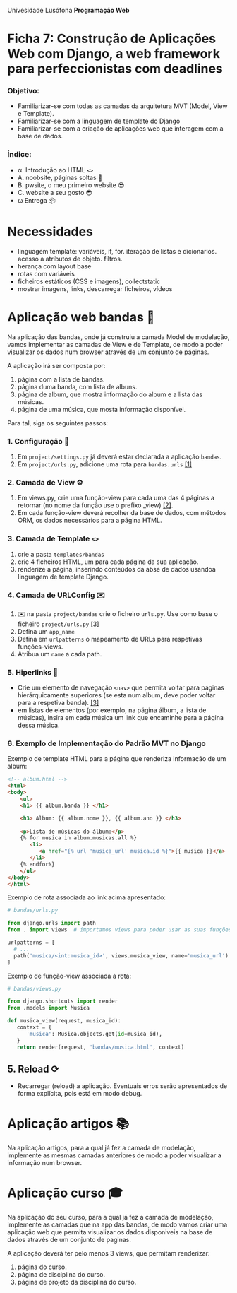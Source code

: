 Univesidade Lusófona
**Programação Web**

# Ficha 7: Construção de Aplicações Web com Django, a web framework para perfeccionistas com deadlines

### Objetivo:
* Familiarizar-se com todas  as camadas da arquitetura MVT (Model, View e Template).
* Familiarizar-se com a linguagem de template do Django
* Familiarizar-se com a criação de aplicações web que interagem com a base de dados.

### Índice:
* &alpha;. Introdução ao HTML `<>`
* A. noobsite, páginas soltas 👶
* B. pwsite, o meu primeiro website 😎
* C. website a seu gosto 😎
* &omega; Entrega 📦


# Necessidades
* linguagem template: variáveis, if, for. iteração de listas e dicionarios. acesso a atributos de objeto. filtros.
* herança com layout base
* rotas com variáveis
* ficheiros estáticos (CSS e imagens), collectstatic
* mostrar imagens, links, descarregar ficheiros, vídeos


# Aplicação web bandas 🎸
Na aplicação das bandas, onde já construiu a camada Model de modelação, vamos implementar as camadas de View e de Template, de modo a poder visualizar os dados num browser através de um conjunto de páginas. 

A aplicação irá ser composta por:
1. página com a lista de bandas.
2. página duma banda, com lista de albuns.
3. página de album, que mostra informação do album e a lista das músicas.
4. página de uma música, que mosta informação disponível.

Para tal, siga os seguintes passos:

### 1. Configuração 🔧

1. Em `project/settings.py` já deverá estar declarada a aplicação `bandas`. 
2. Em `project/urls.py`, adicione uma rota para `bandas.urls` [[1]](https://github.com/ULHT-PW/pw-24-06-ficha-MVT/blob/main/README.md#5-urlspy-%EF%B8%8F)

### 2. Camada de View ⚙️

1. Em views.py, crie uma função-view para cada uma das 4 páginas a retornar (no nome da função use o prefixo _view) [[2]](https://github.com/ULHT-PW/pw-24-06-ficha-MVT/blob/main/README.md#4-camada-de-view-implementada-por-viewspy-%EF%B8%8F).
2. Em cada função-view deverá recolher da base de dados, com métodos ORM, os dados necessários para a página HTML.

### 3. Camada de Template `<>` 

1. crie a pasta `templates/bandas`
2. crie 4 ficheiros HTML, um para cada página da sua aplicação.
3. renderize a página, inserindo conteúdos da abse de dados usandoa linguagem de template Django. 

### 4. Camada de URLConfig ✉️ 

1. ✉️ na pasta `project/bandas` crie o ficheiro `urls.py`. Use como base o ficheiro `project/urls.py` [[3]](https://github.com/ULHT-PW/pw-24-06-ficha-MVT/blob/main/README.md#5-urlspy-%EF%B8%8F)
1. Defina um `app_name`
1. Defina em `urlpatterns` o mapeamento de URLs para respetivas funções-views.
1. Atribua um `name` a cada path.

### 5. Hiperlinks 🔗 

* Crie um elemento de navegação `<nav>` que permita voltar para páginas hierárquicamente superiores (se esta num album, deve poder voltar para a respetiva banda). [[3]](https://github.com/ULHT-PW/pw-24-06-ficha-MVT/blob/main/README.md#6-hiperlinks-)
* em listas de elementos (por exemplo, na página álbum, a lista de músicas), insira em cada música um link que encaminhe para a página dessa música.


### 6. Exemplo de Implementação do Padrão MVT no Django

Exemplo de template HTML para a página que renderiza informação de um album:
```html
<!-- album.html -->
<html>
<body>
    <ul>
    <h1> {{ album.banda }} </h1>

    <h3> Album: {{ album.nome }}, {{ album.ano }} </h3>
    
    <p>Lista de músicas do álbum:</p>
    {% for musica in album.musicas.all %}
       <li>
          <a href="{% url 'musica_url' musica.id %}">{{ musica }}</a>    
       </li>
    {% endfor%}
    </ul>
</body>
</html>
```

Exemplo de rota associada ao link acima apresentado:
```python
# bandas/urls.py

from django.urls import path
from . import views  # importamos views para poder usar as suas funções

urlpatterns = [
  # ...
  path('musica/<int:musica_id>', views.musica_view, name='musica_url')
]
```

Exemplo de função-view associada à rota:
```python
# bandas/views.py

from django.shortcuts import render
from .models import Musica

def musica_view(request, musica_id):
   context = {
      'musica': Musica.objects.get(id=musica_id),
   }
   return render(request, 'bandas/musica.html', context)
```

## 5. Reload ⟳ 

*  Recarregar (reload) a aplicação. Eventuais erros serão apresentados de forma explícita, pois está em modo debug.

# Aplicação artigos 📚
Na aplicação artigos, para a qual já fez a camada de modelação, implemente as mesmas camadas anteriores de modo a poder visualizar a informação num browser.

# Aplicação curso 🎓
Na aplicação do seu curso, para a qual já fez a camada de modelação, implemente as camadas que na app das bandas, de modo vamos criar uma aplicação web que permita visualizar os dados disponiveis na base de dados através de um conjunto de paginas. 

A aplicação deverá ter pelo menos 3 views, que permitam renderizar:
1. página do curso.
1. página de disciplina do curso.
1. página de projeto da disciplina do curso.
